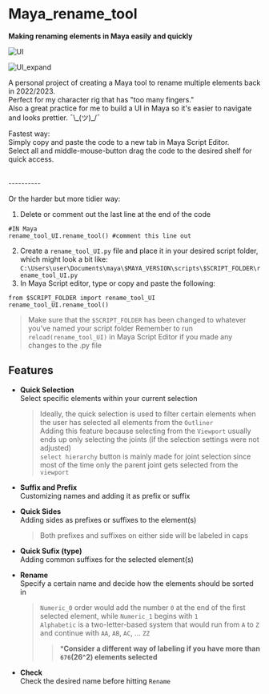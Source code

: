 # Maya_rename_tool
**Making renaming elements in Maya easily and quickly**

![UI](https://github.com/user-attachments/assets/77afc9e7-4326-41e1-b89d-7e0f52276cbe)

![UI_expand](https://github.com/user-attachments/assets/ed23175b-fbc1-411b-8c23-3ffce8d18b2a)

A personal project of creating a Maya tool to rename multiple elements back in 2022/2023.<br/>
Perfect for my character rig that has "too many fingers."<br/>
Also a great practice for me to build a UI in Maya so it's easier to navigate and looks prettier. ¯\\\_(ツ)\_/¯

Fastest way:<br/>
Simply copy and paste the code to a new tab in Maya Script Editor.<br/>
Select all and middle-mouse-button drag the code to the desired shelf for quick access.

<br/>----------<br/>

Or the harder but more tidier way:<br/>
1. Delete or comment out the last line at the end of the code
```
#IN Maya
rename_tool_UI.rename_tool() #comment this line out
```

2. Create a `rename_tool_UI.py` file and place it in your desired script folder, which might look a bit like: 
`C:\Users\user\Documents\maya\$MAYA_VERSION\scripts\$SCRIPT_FOLDER\rename_tool_UI.py`<br/>
3. In Maya Script editor, type or copy and paste the following:
```
from $SCRIPT_FOLDER import rename_tool_UI
rename_tool_UI.rename_tool()
```
> Make sure that the `$SCRIPT_FOLDER` has been changed to whatever you've named your script folder
> Remember to run `reload(rename_tool_UI)` in Maya Script Editor if you made any changes to the .py file

## Features

- **Quick Selection**<br/>
  Select specific elements within your current selection
  > Ideally, the quick selection is used to filter certain elements when the user has selected all elements from the `Outliner`<br/>
  > Adding this feature because selecting from the `Viewport` usually ends up only selecting the joints (if the selection settings were not adjusted)<br/>
  > `select hierarchy` button is mainly made for joint selection since most of the time only the parent joint gets selected from the `viewport`

- **Suffix and Prefix**<br/>
  Customizing names and adding it as prefix or suffix
  
- **Quick Sides**<br/>
  Adding sides as prefixes or suffixes to the element(s)
  > Both prefixes and suffixes on either side will be labeled in caps

- **Quick Sufix (type)**<br/>
  Adding common suffixes for the selected element(s)
  
- **Rename**<br/>
  Specify a certain name and decide how the elements should be sorted in
  > `Numeric_0` order would add the number `0` at the end of the first selected element, while `Numeric_1` begins with `1`<br/>
  > `Alphabetic` is a two-letter-based system that would run from `A` to `Z` and continue with `AA`, `AB`, `AC`, ... `ZZ`<br/>
  >> ***Consider a different way of labeling if you have more than `676`(26^2) elements selected**

- **Check**<br/>
  Check the desired name before hitting `Rename`
